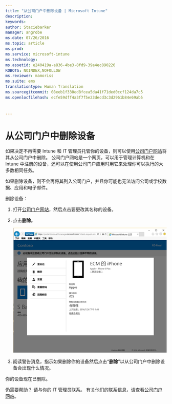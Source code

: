 ```yaml
---
title: "从公司门户中删除设备 | Microsoft Intune"
description: 
keywords: 
author: Staciebarker
manager: angrobe
ms.date: 07/26/2016
ms.topic: article
ms.prod: 
ms.service: microsoft-intune
ms.technology: 
ms.assetid: e240419a-a836-4be3-8fd9-39a4ec890226
ROBOTS: NOINDEX,NOFOLLOW
ms.reviewer: mamoriss
ms.suite: ems
translationtype: Human Translation
ms.sourcegitcommit: 08eeb1f330ed8fcea5da41f71ded0ccf124da7c5
ms.openlocfilehash: ecfe59dff4a3f7f5e23decd3c3d2961b84e69ab5


---
```



# 从公司门户中删除设备

如果决定不再需要 Intune 和 IT 管理员托管你的设备，则可以使用[公司门户网站](http://portal.manage.microsoft.com)将其从公司门户中删除。 公司门户网站是一个网页，可以用于管理计算机和在 Intune 中注册的设备，还可以在使用公司门户应用时用它来处理你可以执行的大多数相同任务。

如果删除设备，则不会再将其列入公司门户，并且你可能也无法访问公司或学校数据、应用和电子邮件。

删除设备：

1.  打开[公司门户网站](http://portal.manage.microsoft.com)，然后点击要更改其名称的设备。

2.  点击**删除**。

    ![remove-device-option-on-company-portal-website](./media/iwp-screen-with-all-options.png)

3. 阅读警告消息，指示如果删除你的设备然后点击“**删除**”以从公司门户中删除设备会出现什么情况。

你的设备现在已删除。

仍需要帮助？ 请与你的 IT 管理员联系。 有关他们的联系信息，请查看[公司门户网站](http://portal.manage.microsoft.com)。





<!--HONumber=Aug16_HO5-->


